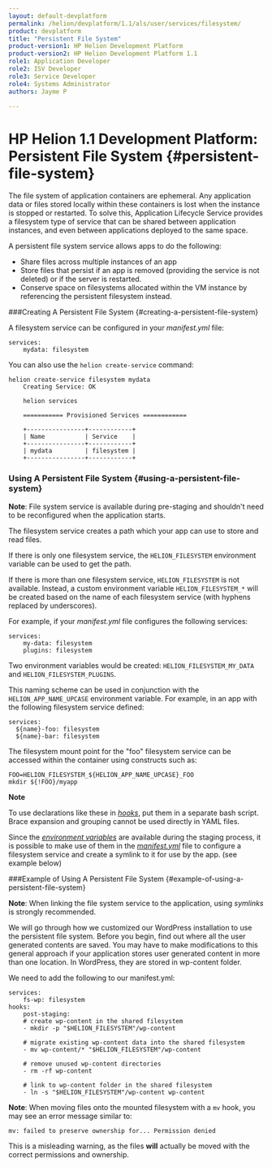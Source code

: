 ```yaml
---
layout: default-devplatform
permalink: /helion/devplatform/1.1/als/user/services/filesystem/
product: devplatform
title: "Persistent File System"
product-version1: HP Helion Development Platform
product-version2: HP Helion Development Platform 1.1
role1: Application Developer 
role2: ISV Developer
role3: Service Developer
role4: Systems Administrator
authors: Jayme P

---
```

<!--PUBLISHED-->

# HP Helion 1.1 Development Platform: Persistent File System {#persistent-file-system}

The file system of application containers are ephemeral. Any application
data or files stored locally within these containers is lost when the
instance is stopped or restarted. To solve this, Application Lifecycle Service provides a filesystem type of service that can be shared between application instances,
and even between applications deployed to the same space.

A persistent file system service allows apps to do the following:

- Share files across multiple instances of an app
- Store files that persist if an app is removed (providing the service is not deleted) or if the server is restarted.
- Conserve space on filesystems allocated within the VM instance by referencing the persistent filesystem instead.

###Creating A Persistent File System {#creating-a-persistent-file-system}

A filesystem service can be configured in your *manifest.yml* file:

    services:
        mydata: filesystem

You can also use the `helion create-service`
command:

    helion create-service filesystem mydata
        Creating Service: OK

        helion services

        =========== Provisioned Services ============

        +----------------+------------+
        | Name           | Service    |
        +----------------+------------+
        | mydata         | filesystem |
        +----------------+------------+

### Using A Persistent File System {#using-a-persistent-file-system}

**Note**: File system service is available during pre-staging and shouldn't need
to be reconfigured when the application starts.

The filesystem service creates a path which your app can use to store
and read files.

If there is only one filesystem service, the
`HELION_FILESYSTEM` environment variable can be
used to get the path.

If there is more than one filesystem service,
`HELION_FILESYSTEM` is not available. Instead, a
custom environment variable `HELION_FILESYSTEM_*`
will be created based on the name of each filesystem service (with
hyphens replaced by underscores).

For example, if your *manifest.yml* file configures the following
services:

    services:
        my-data: filesystem
        plugins: filesystem

Two environment variables would be created:
`HELION_FILESYSTEM_MY_DATA` and
`HELION_FILESYSTEM_PLUGINS`.

This naming scheme can be used in conjunction with the
`HELION_APP_NAME_UPCASE` environment variable. For
example, in an app with the following filesystem service defined:

    services:
      ${name}-foo: filesystem
      ${name}-bar: filesystem

The filesystem mount point for the "foo" filesystem service can be
accessed within the container using constructs such as:

    FOO=HELION_FILESYSTEM_${HELION_APP_NAME_UPCASE}_FOO
    mkdir ${!FOO}/myapp

**Note**

To use declarations like these in
[*hooks*](/helion/devplatform/1.1/als/user/deploy/manifestyml/#hooks), put them in a
separate bash script. Brace expansion and grouping cannot be used
directly in YAML files.

<!-- Does this also apply for VCAP services? if so should be rewritten perhaps. 
Alternatively, `STACKAT0_SERVICES` contains
information for all services:

    {
        "plugins": {
            "dir": "/home/helion/fs/plugins"
                },
                "my-data": {
                        "dir": "/home/helion/fs/my-data"
                },
                "mydb": {
                        "name": "db76e25bc8fc142858653a6cb8c643204",
                        "hostname": "192.168.0.112",
                        "host": "192.168.0.112",
                        "port": 3306,
                        "user": "u7Fjl8hdb4iNu",
                        "username": "u7Fjl8hdb4iNu",
                        "password": "p4XQAhZr8xfHg"
                }
        }
-->
Since the [*environment
variables*](/helion/devplatform/1.1/als/user/reference/environment/#environment-variables) are
available during the staging process, it is possible to make use of them
in the [*manifest.yml*](/helion/devplatform/1.1/als/user/deploy/manifestyml/) file to
configure a filesystem service and create a symlink to it for use by the
app. (see example below)

###Example of Using A Persistent File System {#example-of-using-a-persistent-file-system}

**Note**: When linking the file system service to the application, using *symlinks*
is strongly recommended.

We will go through how we customized our WordPress installation to use
the persistent file system. Before you begin, find out where all the
user generated contents are saved. You may have to make modifications to
this general approach if your application stores user generated content
in more than one location. In WordPress, they are stored in wp-content
folder.

We need to add the following to our manifest.yml:

    services:
        fs-wp: filesystem
    hooks:
        post-staging:
        # create wp-content in the shared filesystem
        - mkdir -p "$HELION_FILESYSTEM"/wp-content

        # migrate existing wp-content data into the shared filesystem
        - mv wp-content/* "$HELION_FILESYSTEM"/wp-content

        # remove unused wp-content directories
        - rm -rf wp-content

        # link to wp-content folder in the shared filesystem
        - ln -s "$HELION_FILESYSTEM"/wp-content wp-content

**Note**: When moving files onto the mounted filesystem with a `mv` hook, you may see an error message similar to:

    mv: failed to preserve ownership for... Permission denied

This is a misleading warning, as the files **will** actually be moved with the correct permissions and ownership.
